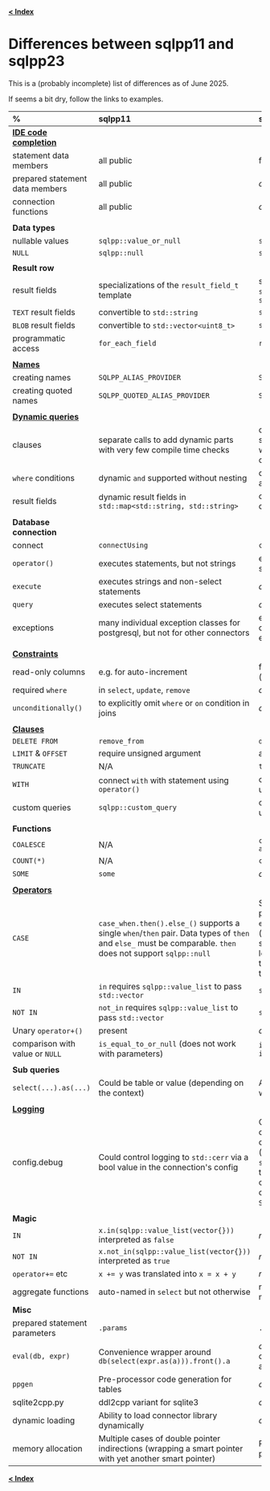 [**\< Index**](/docs/README.md)

# Differences between sqlpp11 and sqlpp23

This is a (probably incomplete) list of differences as of June 2025.

If seems a bit dry, follow the links to examples.

| % | sqlpp11 | sqlpp23 |
| :------------- | :------------- | :----- |
| [**IDE code completion**](/docs/tony_tables/ide.md) | | |
| statement data members | all public | fewer and private (less noisy) |
| prepared statement data members | all public | *only* API public (less noisy) |
| connection functions | all public | *only* API public (less noisy) |
| | | |
| **Data types** | | |
| nullable values | `sqlpp::value_or_null` | `std::optional` |
| `NULL` | `sqlpp::null` | `std::nullopt` |
| | | |
| **Result row** | | |
| result fields | specializations of the `result_field_t` template | standard types, like `int64_t`, `std::optional<int64_t>`, or `std::string_view` |
| `TEXT` result fields | convertible to `std::string` | `std::string_view` |
| `BLOB` result fields | convertible to `std::vector<uint8_t>` | `std::span<uint8_t>` |
| programmatic access | `for_each_field` | `result_row_t::as_tuple()` |
| | | |
| [**Names**](/docs/tony_tables/names.md) | | |
| creating names | `SQLPP_ALIAS_PROVIDER` | `SQLPP_CREATE_NAME_TAG` |
| creating quoted names | `SQLPP_QUOTED_ALIAS_PROVIDER` | `SQLPP_CREATE_QUOTED_NAME_TAG` |
| | | |
| [**Dynamic queries**](/docs/tony_tables/dynamic_queries.md) | | |
| clauses | separate calls to add dynamic parts with very few compile time checks | directly embedded in statement using `dynamic()` with many compile time checks |
| `where` conditions | dynamic `and` supported without nesting | dynamic `and` and `or` supported at any nesting level |
| result fields | dynamic result fields in `std::map<std::string, std::string>` | correctly typed and named data members of result rows |
| | | |
| **Database connection** | | |
| connect | `connectUsing` | `connect_using` |
| `operator()` | executes statements, but not strings | executes statements and strings |
| `execute` | executes strings and non-select statements | *dropped* |
| `query` | executes select statements | *dropped* |
| exceptions | many individual exception classes for postgresql, but not for other connectors | exception classes for each connector to transport native error codes |
| | | |
| [**Constraints**](/docs/tony_tables/constraints.md) | | |
| read-only columns  | e.g. for auto-increment | for generated columns (`GENERATED`) |
| required `where`  | in `select`, `update`, `remove` | *dropped* |
| `unconditionally()`  | to explicitly omit `where` or `on` condition in joins | *dropped* |
| | | |
| [**Clauses**](/docs/tony_tables/clauses.md) | | |
| `DELETE FROM`  | `remove_from` | `delete_from` |
| `LIMIT` & `OFFSET`  | require unsigned argument | any integer argument |
| `TRUNCATE`  | N/A | `truncate` |
| `WITH`  | connect `with` with statement using `operator()` | connect `with` with statement using `operator<<` |
| custom queries  | `sqlpp::custom_query` | clauses can be concatenated using `operator<<` |
| | | |
| **Functions** | | |
| `COALESCE` | N/A | `coalesce(<one or more arguments>)` |
| `COUNT(*)` | N/A | `count(sqlpp::star)` |
| `SOME` | `some` | *dropped* (use `any`) |
| | | |
| [**Operators**](/docs/tony_tables/operators.md) | | |
| `CASE` | `case_when.then().else_()` supports a single `when`/`then` pair. Data types of `then` and `else_` must be comparable. `then` does not support `sqlpp::null` | Support for multiple `when`/`then` pairs. Data types of `then`s and `else` must be same (plus/minus optional). `then` supports `std::nullopt` if at least one `then` argument or the `else_` argument has a data type. |
| `IN` | `in` requires `sqlpp::value_list` to pass `std::vector` | `something.in(my_vector)` |
| `NOT IN` | `not_in` requires `sqlpp::value_list` to pass `std::vector` | `something.not_in(my_vector)` |
| Unary `operator+()` | present | *dropped* |
| comparison with value or `NULL` | `is_equal_to_or_null` (does not work with parameters) | `is_distinct_from` and `is_not_distinct_from` |
| | | |
| **Sub queries** | | |
| `select(...).as(...)` | Could be table or value (depending on the context) | Always a table unless wrapped by `value()` |
| | | |
| [**Logging**](/docs/tony_tables/logging.md) | | |
| config.debug | Could control logging to `std::cerr` via a bool value in the connection's config | Can control which message categories are logged and control how hey are logged (you can provide a `std::function`). And you can turn off debug logging completely at compile time by defining `SQLPP23_DISABLE_DEBUG`. |
| | | |
| **Magic** | | |
| `IN` | `x.in(sqlpp::value_list(vector{}))` interpreted as `false` | *no magic*: `x IN ()` |
| `NOT IN` | `x.not_in(sqlpp::value_list(vector{}))` interpreted as `true` | *no magic*: `x NOT IN ()` |
| `operator+=` etc | `x += y` was translated into `x = x + y` | *no magic*  |
| aggregate functions | auto-named in `select` but not otherwise | require explicit names, e.g. max(id).as(sqlpp::alias::max_) |
| **Misc** | | |
| prepared statement parameters | `.params` | `.parameters` |
| `eval(db, expr)` | Convenience wrapper around `db(select(expr.as(a))).front().a` | *dropped* (could lead to dangling references, see `TEXT` and `BLOB`) |
| `ppgen` | Pre-processor code generation for tables | *dropped* |
| sqlite2cpp.py | ddl2cpp variant for sqlite3 | *dropped* |
| dynamic loading | Ability to load connector library dynamically | *dropped* (was unmaintained) |
| memory allocation | Multiple cases of double pointer indirections (wrapping a smart pointer with yet another smart pointer) | Removed all known double pointer indirections |

[**\< Index**](/docs/README.md)

